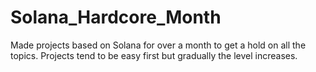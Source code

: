 # Solana_Hardcore_Month
Made projects based on Solana for over a month to get a hold on all the topics. Projects tend to be easy first but gradually the level increases.
